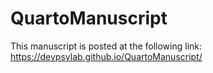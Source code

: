 # QuartoManuscript

This manuscript is posted at the following link: https://devpsylab.github.io/QuartoManuscript/

